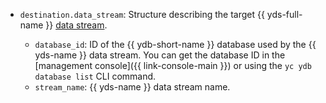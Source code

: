 
* `destination.data_stream`: Structure describing the target {{ yds-full-name }} [data stream](../../logging/operations/get-group.md).

   * `database_id`: ID of the {{ ydb-short-name }} database used by the {{ yds-name }} data stream. You can get the database ID in the [management console]({{ link-console-main }}) or using the `yc ydb database list` CLI command.
   * `stream_name`: {{ yds-name }} data stream name.
